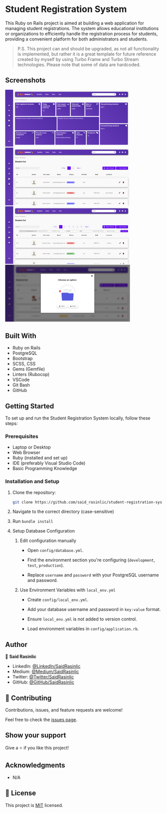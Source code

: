# Student Registration System

This Ruby on Rails project is aimed at building a web application for managing student registrations. The system allows educational institutions or organizations to efficiently handle the registration process for students, providing a convenient platform for both administrators and students.

> P.S. This project can and should be upgraded, as not all functionality is implemented, but rather it is a great template for future reference created by myself by using Turbo Frame and Turbo Stream technologies. Please note that some of data are hardcoded.

## Screenshots
<!-- ![Desktop Snapshot](./app/assets/images/Turbo-Dashboard.png) -->
<p float="left">
  <img src="./app/assets/images/Turbo-Analytics.png" width="400" />
  <img src="./app/assets/images/Turbo-Dashboard.png" width="400" />
  <img src="./app/assets/images/Turbo-Create.png" width="400" /> 
  <img src="./app/assets/images/Turbo-Modal.png" width="400" />
</p>

## Built With

- Ruby on Rails
- PostgreSQL
- Bootstrap
- SCSS, CSS
- Gems (Gemfile)
- Linters (Rubocop)
- VSCode
- Git Bash
- GitHub

## Getting Started

To set up and run the Student Registration System locally, follow these steps:

### Prerequisites

- Laptop or Desktop
- Web Browser
- Ruby (installed and set up)
- IDE (preferably Visual Studio Code)
- Basic Programming Knowledge

### Installation and Setup

1. Clone the repository:
   ```bash
   git clone https://github.com/said_rasinlic/student-registration-system.git 
   ```
2. Navigate to the correct directory (case-sensitive)

3. Run `bundle install`

4. Setup Database Configuration 

   1. Edit configuration manually

      - Open `config/database.yml`.

      - Find the environment section you're configuring (`development`, `test`, `production`).

      - Replace `username` and `password` with your PostgreSQL username and password.

   2. Use Environment Variables with `local_env.yml`

      - Create `config/local_env.yml`.

      - Add your database username and password in `key:value` format.

      - Ensure `local_env.yml` is not added to version control.

      - Load environment variables in `config/application.rb`.

## Author

👤 **Said Rasinlic**

- LinkedIn: [@LinkedIn/SaidRasinlic](https://www.linkedin.com/in/SaidRasinlic)
- Medium: [@Medium/SaidRasinlic](https://medium.com/@SaidRasinlic)
- Twitter: [@Twitter/SaidRasinlic](https://twitter.com/SaidRasinlic)
- GitHub: [@GitHub/SaidRasinlic](https://github.com/SaidRasinlic)


## 🤝 Contributing

Contributions, issues, and feature requests are welcome!

Feel free to check the [issues page](../../issues/).

## Show your support

Give a ⭐️ if you like this project!

## Acknowledgments

- N/A

## 📝 License

This project is [MIT](LICENSE) licensed.
